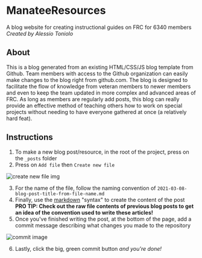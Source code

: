 # ManateeResources
A blog website for creating instructional guides on FRC for 6340 members
<br>*Created by Alessio Toniolo*

## About
This is a blog generated from an existing HTML/CSS/JS blog template from Github. Team members with access to the Github organization can easily
make changes to the blog right from github.com. The blog is designed to facilitate the flow of knowledge from veteran members to newer members and even to keep
the team updated in more complex and advanced areas of FRC. As long as members are regularly add posts, this blog can really provide an effective method of teaching others how to work on special projects without
needing to have everyone gathered at once (a relatively hard feat).

## Instructions
1. To make a new blog post/resource, in the root of the project, press on the `_posts` folder
2. Press on `Add file` then `Create new file`


![create new file img](https://docs.github.com/assets/cb-26723/images/help/repository/create_new_file.png)


3. For the name of the file, follow the naming convention of `2021-03-08-blog-post-title-from-file-name.md`
4. Finally, use the [markdown](https://www.markdownguide.org/cheat-sheet/) "syntax" to create the content of the post
<br>**PRO TIP: Check out the raw file contents of previous blog posts to get an idea of the convention used to write these articles!**
5. Once you've finished writing the post, at the bottom of the page, add a commit message describing what changes you made to the repository

![commit image](https://user-images.githubusercontent.com/44009231/167950150-e079f6a2-1c57-4594-8cb9-ed4feb81c883.png)

6. Lastly, click the big, green commit button *and you're done!*
